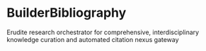 # BuilderBibliography
Erudite research orchestrator for comprehensive, interdisciplinary knowledge curation and automated citation nexus gateway
